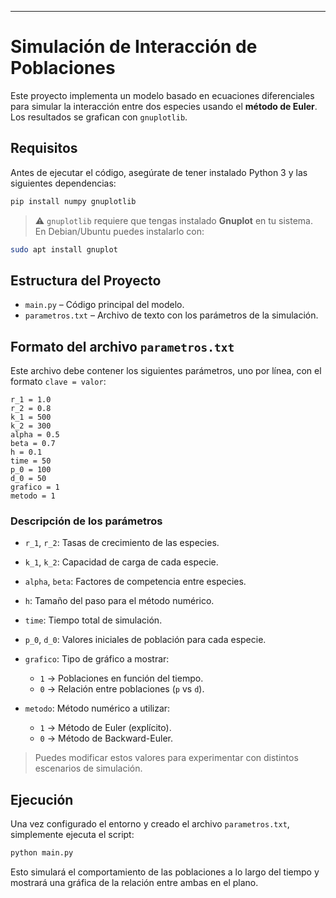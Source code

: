 ---

# Simulación de Interacción de Poblaciones

Este proyecto implementa un modelo basado en ecuaciones diferenciales para simular la interacción entre dos especies usando el **método de Euler**. Los resultados se grafican con `gnuplotlib`.

## Requisitos

Antes de ejecutar el código, asegúrate de tener instalado Python 3 y las siguientes dependencias:

```bash
pip install numpy gnuplotlib
```

> ⚠️ `gnuplotlib` requiere que tengas instalado **Gnuplot** en tu sistema. En Debian/Ubuntu puedes instalarlo con:

```bash
sudo apt install gnuplot
```

## Estructura del Proyecto

* `main.py` – Código principal del modelo.
* `parametros.txt` – Archivo de texto con los parámetros de la simulación.

## Formato del archivo `parametros.txt`

Este archivo debe contener los siguientes parámetros, uno por línea, con el formato `clave = valor`:

```
r_1 = 1.0
r_2 = 0.8
k_1 = 500
k_2 = 300
alpha = 0.5
beta = 0.7
h = 0.1
time = 50
p_0 = 100
d_0 = 50
grafico = 1
metodo = 1
```

### Descripción de los parámetros

* `r_1`, `r_2`: Tasas de crecimiento de las especies.
* `k_1`, `k_2`: Capacidad de carga de cada especie.
* `alpha`, `beta`: Factores de competencia entre especies.
* `h`: Tamaño del paso para el método numérico.
* `time`: Tiempo total de simulación.
* `p_0`, `d_0`: Valores iniciales de población para cada especie.
* `grafico`: Tipo de gráfico a mostrar:

  * `1` → Poblaciones en función del tiempo.
  * `0` → Relación entre poblaciones (`p` vs `d`).
* `metodo`: Método numérico a utilizar:

  * `1` → Método de Euler (explícito).
  * `0` → Método de Backward-Euler.


> Puedes modificar estos valores para experimentar con distintos escenarios de simulación.

## Ejecución

Una vez configurado el entorno y creado el archivo `parametros.txt`, simplemente ejecuta el script:

```bash
python main.py
```

Esto simulará el comportamiento de las poblaciones a lo largo del tiempo y mostrará una gráfica de la relación entre ambas en el plano.

